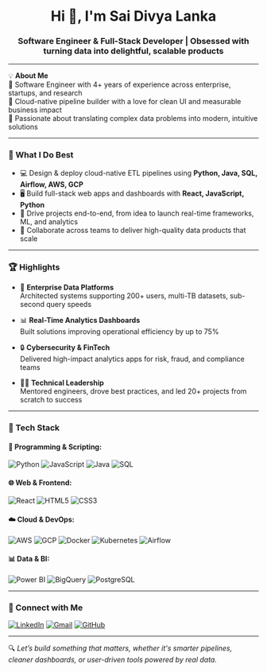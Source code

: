 <h1 align="center">Hi 👋, I'm Sai Divya Lanka</h1>
<h3 align="center">Software Engineer & Full-Stack Developer | Obsessed with turning data into delightful, scalable products</h3>

---

💡 **About Me**  
🔹 Software Engineer with 4+ years of experience across enterprise, startups, and research  
🔹 Cloud-native pipeline builder with a love for clean UI and measurable business impact  
🔹 Passionate about translating complex data problems into modern, intuitive solutions

---

### 🔧 What I Do Best

- 💻 Design & deploy cloud-native ETL pipelines using **Python, Java, SQL, Airflow, AWS, GCP**
- 🖥️ Build full-stack web apps and dashboards with **React, JavaScript, Python**
- 🚀 Drive projects end-to-end, from idea to launch real-time frameworks, ML, and analytics
- 🤝 Collaborate across teams to deliver high-quality data products that scale

---

### 🏆 Highlights

- 🚧 **Enterprise Data Platforms**  
  Architected systems supporting 200+ users, multi-TB datasets, sub-second query speeds

- 📊 **Real-Time Analytics Dashboards**  
  Built solutions improving operational efficiency by up to 75%

- 🔒 **Cybersecurity & FinTech**  
  Delivered high-impact analytics apps for risk, fraud, and compliance teams

- 👩‍💻 **Technical Leadership**  
  Mentored engineers, drove best practices, and led 20+ projects from scratch to success

---

### 🧰 Tech Stack

#### 🚀 Programming & Scripting:
![Python](https://img.shields.io/badge/Python-blue?style=for-the-badge&logo=python&logoColor=white)
![JavaScript](https://img.shields.io/badge/JavaScript-yellow?style=for-the-badge&logo=javascript&logoColor=black)
![Java](https://img.shields.io/badge/Java-red?style=for-the-badge&logo=openjdk&logoColor=white)
![SQL](https://img.shields.io/badge/SQL-025E8C?style=for-the-badge&logo=postgresql&logoColor=white)

#### 🌐 Web & Frontend:
![React](https://img.shields.io/badge/React-20232A?style=for-the-badge&logo=react&logoColor=61DAFB)
![HTML5](https://img.shields.io/badge/HTML-orange?style=for-the-badge&logo=html5&logoColor=white)
![CSS3](https://img.shields.io/badge/CSS-blue?style=for-the-badge&logo=css3&logoColor=white)

#### ☁️ Cloud & DevOps:
![AWS](https://img.shields.io/badge/AWS-232F3E?style=for-the-badge&logo=amazonaws&logoColor=white)
![GCP](https://img.shields.io/badge/GCP-blue?style=for-the-badge&logo=googlecloud&logoColor=white)
![Docker](https://img.shields.io/badge/Docker-2496ED?style=for-the-badge&logo=docker&logoColor=white)
![Kubernetes](https://img.shields.io/badge/Kubernetes-326CE5?style=for-the-badge&logo=kubernetes&logoColor=white)
![Airflow](https://img.shields.io/badge/Apache%20Airflow-darkgreen?style=for-the-badge&logo=apacheairflow&logoColor=white)

#### 📊 Data & BI:
![Power BI](https://img.shields.io/badge/PowerBI-yellow?style=for-the-badge&logo=powerbi&logoColor=black)
![BigQuery](https://img.shields.io/badge/BigQuery-669DF6?style=for-the-badge&logo=googlebigquery&logoColor=white)
![PostgreSQL](https://img.shields.io/badge/PostgreSQL-336791?style=for-the-badge&logo=postgresql&logoColor=white)

---

### 🔗 Connect with Me

[![LinkedIn](https://img.shields.io/badge/LinkedIn-blue?style=for-the-badge&logo=linkedin)](https://www.linkedin.com/in/lssdivya)
[![Gmail](https://img.shields.io/badge/Email-red?style=for-the-badge&logo=gmail&logoColor=white)](mailto:lssdivya@gmail.com)
[![GitHub](https://img.shields.io/badge/GitHub-100000?style=for-the-badge&logo=github&logoColor=white)](https://github.com/lssdivya)

---

🔍 _Let’s build something that matters, whether it's smarter pipelines, cleaner dashboards, or user-driven tools powered by real data._
